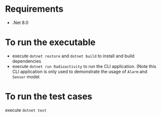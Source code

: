 # Requirements
- .Net 8.0

# To run the executable
- execute `dotnet restore` and `dotnet build` to install and build dependencies
- execute `dotnet run Radioactivity` to run the CLI application. (Note this CLI application is only used to demonstrate the usage of `Alarm` and `Sensor` model.

# To run the test cases
execute `dotnet test`
